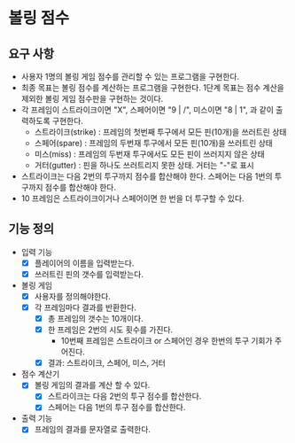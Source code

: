 # 볼링 점수

## 요구 사항
* 사용자 1명의 볼링 게임 점수를 관리할 수 있는 프로그램을 구현한다.
* 최종 목표는 볼링 점수를 계산하는 프로그램을 구현한다. 1단계 목표는 점수 계산을 제외한 볼링 게임 점수판을 구현하는 것이다. 
* 각 프레임이 스트라이크이면 "X", 스페어이면 "9 | /", 미스이면 "8 | 1", 과 같이 출력하도록 구현한다.
  * 스트라이크(strike) : 프레임의 첫번째 투구에서 모든 핀(10개)을 쓰러트린 상태
  * 스페어(spare) : 프레임의 두번재 투구에서 모든 핀(10개)을 쓰러트린 상태
  * 미스(miss) : 프레임의 두번재 투구에서도 모든 핀이 쓰러지지 않은 상태
  * 거터(gutter) : 핀을 하나도 쓰러트리지 못한 상태. 거터는 "-"로 표시
* 스트라이크는 다음 2번의 투구까지 점수를 합산해야 한다. 스페어는 다음 1번의 투구까지 점수를 합산해야 한다.
* 10 프레임은 스트라이크이거나 스페어이면 한 번을 더 투구할 수 있다.

## 기능 정의

* 입력 기능
  - [x] 플레이어의 이름을 입력받는다.
  - [x] 쓰러트린 핀의 갯수를 입력받는다.
  
* 볼링 게임
  - [X] 사용자를 정의해야한다.
  - [x] 각 프레임마다 결과를 반환한다.
    - [x] 총 프레임의 갯수는 10개이다.
    - [x] 한 프레임은 2번의 시도 횟수를 가진다.
       - 10번째 프레임은 스트라이크 or 스페어인 경우 한번의 투구 기회가 주어진다.
    - [x] 결과: 스트라이크, 스페어, 미스, 거터
    
* 점수 계산기
  - [x] 볼링 게임의 결과를 계산 할 수 있다.
    - [x] 스트라이크는 다음 2번의 투구 점수를 합산한다.
    - [x] 스페어는 다음 1번의 투구 점수를 합산한다.
  
* 출력 기능
  - [x] 프레임의 결과를 문자열로 출력한다. 